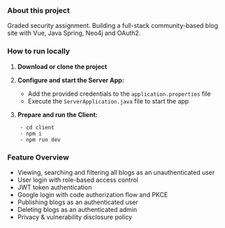 ### About this project

Graded security assignment. Building a full-stack community-based blog site with Vue, Java Spring, Neo4j and OAuth2.

### How to run locally

1. **Download or clone the project**


2. **Configure and start the Server App:**
    - Add the provided credentials to the `application.properties` file
    - Execute the `ServerApplication.java` file to start the app


3. **Prepare and run the Client:**

```
    - cd client
    - npm i
    - npm run dev
```

### Feature Overview

- Viewing, searching and filtering all blogs as an unauthenticated user
- User login with role-based access control
- JWT token authentication
- Google login with code authorization flow and PKCE
- Publishing blogs as an authenticated user
- Deleting blogs as an authenticated admin
- Privacy & vulnerability disclosure policy
    